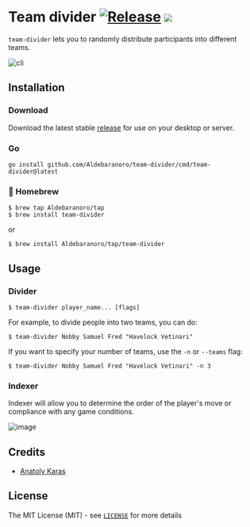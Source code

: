 # Team divider [![Release](https://img.shields.io/github/v/release/Aldebaranoro/team-divider?color=cyan&label=%20)](https://github.com/Aldebaranoro/team-divider/releases) [![](https://github.com/Aldebaranoro/team-divider/workflows/Tests/badge.svg)](https://github.com/Aldebaranoro/team-divide/actions)

`team-divider` lets you to randomly distribute participants into different teams.

![cli](https://user-images.githubusercontent.com/48175755/180143638-24e80789-c598-430e-b789-3d28f3af9d3a.png)

## Installation

### Download

Download the latest stable [release](https://github.com/Aldebaranoro/team-divider/releases) for use on your desktop or
server.

### Go

```shell
go install github.com/Aldebaranoro/team-divider/cmd/team-divider@latest
```

### 🍺 Homebrew

```shell
$ brew tap Aldebaranoro/tap
$ brew install team-divider
```

or

```shell
$ brew install Aldebaranoro/tap/team-divider
```

## Usage

### Divider

```shell
$ team-divider player_name... [flags]
```

For example, to divide people into two teams, you can do:

```shell
$ team-divider Nobby Samuel Fred "Havelock Vetinari"
```

If you want to specify your number of teams, use the `-n` or `--teams` flag:

```shell
$ team-divider Nobby Samuel Fred "Havelock Vetinari" -n 3
```

### Indexer

Indexer will allow you to determine the order of the player's move or compliance with any game conditions.

![image](https://user-images.githubusercontent.com/48175755/182078029-c913525b-9598-470a-8186-6f4225c09c7a.png)

## Credits

* [Anatoly Karas](https://github.com/Aldebaranoro)

## License

The MIT License (MIT) - see [`LICENSE`](https://github.com/Aldebaranoro/team-divider/blob/main/LICENSE) for more details
